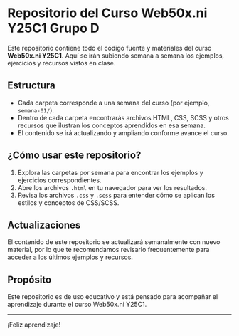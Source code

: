 # Repositorio del Curso Web50x.ni Y25C1 Grupo D

Este repositorio contiene todo el código fuente y materiales del curso **Web50x.ni Y25C1**. Aquí se irán subiendo semana a semana los ejemplos, ejercicios y recursos vistos en clase.

## Estructura

- Cada carpeta corresponde a una semana del curso (por ejemplo, `semana-01/`).
- Dentro de cada carpeta encontrarás archivos HTML, CSS, SCSS y otros recursos que ilustran los conceptos aprendidos en esa semana.
- El contenido se irá actualizando y ampliando conforme avance el curso.

## ¿Cómo usar este repositorio?

1. Explora las carpetas por semana para encontrar los ejemplos y ejercicios correspondientes.
2. Abre los archivos `.html` en tu navegador para ver los resultados.
3. Revisa los archivos `.css` y `.scss` para entender cómo se aplican los estilos y conceptos de CSS/SCSS.

## Actualizaciones

El contenido de este repositorio se actualizará semanalmente con nuevo material, por lo que te recomendamos revisarlo frecuentemente para acceder a los últimos ejemplos y recursos.

## Propósito

Este repositorio es de uso educativo y está pensado para acompañar el aprendizaje durante el curso Web50x.ni Y25C1.

---

¡Feliz aprendizaje!
